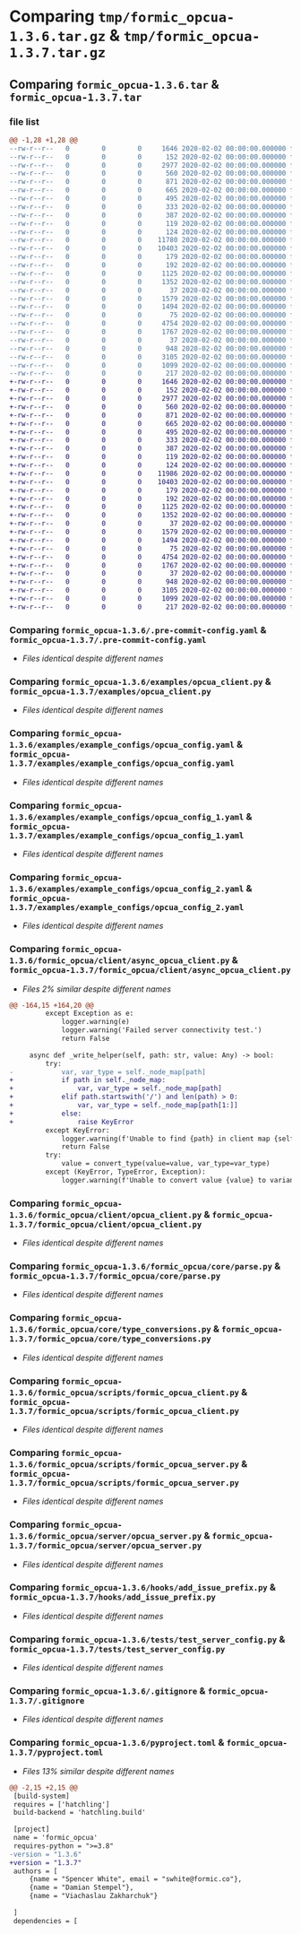 # Comparing `tmp/formic_opcua-1.3.6.tar.gz` & `tmp/formic_opcua-1.3.7.tar.gz`

## Comparing `formic_opcua-1.3.6.tar` & `formic_opcua-1.3.7.tar`

### file list

```diff
@@ -1,28 +1,28 @@
--rw-r--r--   0        0        0     1646 2020-02-02 00:00:00.000000 formic_opcua-1.3.6/.pre-commit-config.yaml
--rw-r--r--   0        0        0      152 2020-02-02 00:00:00.000000 formic_opcua-1.3.6/README.md
--rw-r--r--   0        0        0     2977 2020-02-02 00:00:00.000000 formic_opcua-1.3.6/examples/opcua_client.py
--rw-r--r--   0        0        0      560 2020-02-02 00:00:00.000000 formic_opcua-1.3.6/examples/example_configs/opcua_config.yaml
--rw-r--r--   0        0        0      871 2020-02-02 00:00:00.000000 formic_opcua-1.3.6/examples/example_configs/opcua_config_1.yaml
--rw-r--r--   0        0        0      665 2020-02-02 00:00:00.000000 formic_opcua-1.3.6/examples/example_configs/opcua_config_2.yaml
--rw-r--r--   0        0        0      495 2020-02-02 00:00:00.000000 formic_opcua-1.3.6/examples/example_configs/opcua_config_3.yaml
--rw-r--r--   0        0        0      333 2020-02-02 00:00:00.000000 formic_opcua-1.3.6/examples/example_configs/opcua_config_4.yaml
--rw-r--r--   0        0        0      387 2020-02-02 00:00:00.000000 formic_opcua-1.3.6/examples/example_configs/opcua_config_5.yaml
--rw-r--r--   0        0        0      119 2020-02-02 00:00:00.000000 formic_opcua-1.3.6/formic_opcua/__init__.py
--rw-r--r--   0        0        0      124 2020-02-02 00:00:00.000000 formic_opcua-1.3.6/formic_opcua/client/__init__.py
--rw-r--r--   0        0        0    11780 2020-02-02 00:00:00.000000 formic_opcua-1.3.6/formic_opcua/client/async_opcua_client.py
--rw-r--r--   0        0        0    10403 2020-02-02 00:00:00.000000 formic_opcua-1.3.6/formic_opcua/client/opcua_client.py
--rw-r--r--   0        0        0      179 2020-02-02 00:00:00.000000 formic_opcua-1.3.6/formic_opcua/core/__init__.py
--rw-r--r--   0        0        0      192 2020-02-02 00:00:00.000000 formic_opcua-1.3.6/formic_opcua/core/exceptions.py
--rw-r--r--   0        0        0     1125 2020-02-02 00:00:00.000000 formic_opcua-1.3.6/formic_opcua/core/parse.py
--rw-r--r--   0        0        0     1352 2020-02-02 00:00:00.000000 formic_opcua-1.3.6/formic_opcua/core/type_conversions.py
--rw-r--r--   0        0        0       37 2020-02-02 00:00:00.000000 formic_opcua-1.3.6/formic_opcua/scripts/__init__.py
--rw-r--r--   0        0        0     1579 2020-02-02 00:00:00.000000 formic_opcua-1.3.6/formic_opcua/scripts/formic_opcua_client.py
--rw-r--r--   0        0        0     1494 2020-02-02 00:00:00.000000 formic_opcua-1.3.6/formic_opcua/scripts/formic_opcua_server.py
--rw-r--r--   0        0        0       75 2020-02-02 00:00:00.000000 formic_opcua-1.3.6/formic_opcua/server/__init__.py
--rw-r--r--   0        0        0     4754 2020-02-02 00:00:00.000000 formic_opcua-1.3.6/formic_opcua/server/opcua_server.py
--rw-r--r--   0        0        0     1767 2020-02-02 00:00:00.000000 formic_opcua-1.3.6/hooks/add_issue_prefix.py
--rw-r--r--   0        0        0       37 2020-02-02 00:00:00.000000 formic_opcua-1.3.6/tests/__init__.py
--rw-r--r--   0        0        0      948 2020-02-02 00:00:00.000000 formic_opcua-1.3.6/tests/test_server_config.py
--rw-r--r--   0        0        0     3105 2020-02-02 00:00:00.000000 formic_opcua-1.3.6/.gitignore
--rw-r--r--   0        0        0     1099 2020-02-02 00:00:00.000000 formic_opcua-1.3.6/pyproject.toml
--rw-r--r--   0        0        0      217 2020-02-02 00:00:00.000000 formic_opcua-1.3.6/PKG-INFO
+-rw-r--r--   0        0        0     1646 2020-02-02 00:00:00.000000 formic_opcua-1.3.7/.pre-commit-config.yaml
+-rw-r--r--   0        0        0      152 2020-02-02 00:00:00.000000 formic_opcua-1.3.7/README.md
+-rw-r--r--   0        0        0     2977 2020-02-02 00:00:00.000000 formic_opcua-1.3.7/examples/opcua_client.py
+-rw-r--r--   0        0        0      560 2020-02-02 00:00:00.000000 formic_opcua-1.3.7/examples/example_configs/opcua_config.yaml
+-rw-r--r--   0        0        0      871 2020-02-02 00:00:00.000000 formic_opcua-1.3.7/examples/example_configs/opcua_config_1.yaml
+-rw-r--r--   0        0        0      665 2020-02-02 00:00:00.000000 formic_opcua-1.3.7/examples/example_configs/opcua_config_2.yaml
+-rw-r--r--   0        0        0      495 2020-02-02 00:00:00.000000 formic_opcua-1.3.7/examples/example_configs/opcua_config_3.yaml
+-rw-r--r--   0        0        0      333 2020-02-02 00:00:00.000000 formic_opcua-1.3.7/examples/example_configs/opcua_config_4.yaml
+-rw-r--r--   0        0        0      387 2020-02-02 00:00:00.000000 formic_opcua-1.3.7/examples/example_configs/opcua_config_5.yaml
+-rw-r--r--   0        0        0      119 2020-02-02 00:00:00.000000 formic_opcua-1.3.7/formic_opcua/__init__.py
+-rw-r--r--   0        0        0      124 2020-02-02 00:00:00.000000 formic_opcua-1.3.7/formic_opcua/client/__init__.py
+-rw-r--r--   0        0        0    11986 2020-02-02 00:00:00.000000 formic_opcua-1.3.7/formic_opcua/client/async_opcua_client.py
+-rw-r--r--   0        0        0    10403 2020-02-02 00:00:00.000000 formic_opcua-1.3.7/formic_opcua/client/opcua_client.py
+-rw-r--r--   0        0        0      179 2020-02-02 00:00:00.000000 formic_opcua-1.3.7/formic_opcua/core/__init__.py
+-rw-r--r--   0        0        0      192 2020-02-02 00:00:00.000000 formic_opcua-1.3.7/formic_opcua/core/exceptions.py
+-rw-r--r--   0        0        0     1125 2020-02-02 00:00:00.000000 formic_opcua-1.3.7/formic_opcua/core/parse.py
+-rw-r--r--   0        0        0     1352 2020-02-02 00:00:00.000000 formic_opcua-1.3.7/formic_opcua/core/type_conversions.py
+-rw-r--r--   0        0        0       37 2020-02-02 00:00:00.000000 formic_opcua-1.3.7/formic_opcua/scripts/__init__.py
+-rw-r--r--   0        0        0     1579 2020-02-02 00:00:00.000000 formic_opcua-1.3.7/formic_opcua/scripts/formic_opcua_client.py
+-rw-r--r--   0        0        0     1494 2020-02-02 00:00:00.000000 formic_opcua-1.3.7/formic_opcua/scripts/formic_opcua_server.py
+-rw-r--r--   0        0        0       75 2020-02-02 00:00:00.000000 formic_opcua-1.3.7/formic_opcua/server/__init__.py
+-rw-r--r--   0        0        0     4754 2020-02-02 00:00:00.000000 formic_opcua-1.3.7/formic_opcua/server/opcua_server.py
+-rw-r--r--   0        0        0     1767 2020-02-02 00:00:00.000000 formic_opcua-1.3.7/hooks/add_issue_prefix.py
+-rw-r--r--   0        0        0       37 2020-02-02 00:00:00.000000 formic_opcua-1.3.7/tests/__init__.py
+-rw-r--r--   0        0        0      948 2020-02-02 00:00:00.000000 formic_opcua-1.3.7/tests/test_server_config.py
+-rw-r--r--   0        0        0     3105 2020-02-02 00:00:00.000000 formic_opcua-1.3.7/.gitignore
+-rw-r--r--   0        0        0     1099 2020-02-02 00:00:00.000000 formic_opcua-1.3.7/pyproject.toml
+-rw-r--r--   0        0        0      217 2020-02-02 00:00:00.000000 formic_opcua-1.3.7/PKG-INFO
```

### Comparing `formic_opcua-1.3.6/.pre-commit-config.yaml` & `formic_opcua-1.3.7/.pre-commit-config.yaml`

 * *Files identical despite different names*

### Comparing `formic_opcua-1.3.6/examples/opcua_client.py` & `formic_opcua-1.3.7/examples/opcua_client.py`

 * *Files identical despite different names*

### Comparing `formic_opcua-1.3.6/examples/example_configs/opcua_config.yaml` & `formic_opcua-1.3.7/examples/example_configs/opcua_config.yaml`

 * *Files identical despite different names*

### Comparing `formic_opcua-1.3.6/examples/example_configs/opcua_config_1.yaml` & `formic_opcua-1.3.7/examples/example_configs/opcua_config_1.yaml`

 * *Files identical despite different names*

### Comparing `formic_opcua-1.3.6/examples/example_configs/opcua_config_2.yaml` & `formic_opcua-1.3.7/examples/example_configs/opcua_config_2.yaml`

 * *Files identical despite different names*

### Comparing `formic_opcua-1.3.6/formic_opcua/client/async_opcua_client.py` & `formic_opcua-1.3.7/formic_opcua/client/async_opcua_client.py`

 * *Files 2% similar despite different names*

```diff
@@ -164,15 +164,20 @@
         except Exception as e:
             logger.warning(e)
             logger.warning('Failed server connectivity test.')
             return False
 
     async def _write_helper(self, path: str, value: Any) -> bool:
         try:
-            var, var_type = self._node_map[path]
+            if path in self._node_map:
+                var, var_type = self._node_map[path]
+            elif path.startswith('/') and len(path) > 0:
+                var, var_type = self._node_map[path[1:]]
+            else:
+                raise KeyError
         except KeyError:
             logger.warning(f'Unable to find {path} in client map {self._node_map}')
             return False
         try:
             value = convert_type(value=value, var_type=var_type)
         except (KeyError, TypeError, Exception):
             logger.warning(f'Unable to convert value {value} to variant type {var_type}')
```

### Comparing `formic_opcua-1.3.6/formic_opcua/client/opcua_client.py` & `formic_opcua-1.3.7/formic_opcua/client/opcua_client.py`

 * *Files identical despite different names*

### Comparing `formic_opcua-1.3.6/formic_opcua/core/parse.py` & `formic_opcua-1.3.7/formic_opcua/core/parse.py`

 * *Files identical despite different names*

### Comparing `formic_opcua-1.3.6/formic_opcua/core/type_conversions.py` & `formic_opcua-1.3.7/formic_opcua/core/type_conversions.py`

 * *Files identical despite different names*

### Comparing `formic_opcua-1.3.6/formic_opcua/scripts/formic_opcua_client.py` & `formic_opcua-1.3.7/formic_opcua/scripts/formic_opcua_client.py`

 * *Files identical despite different names*

### Comparing `formic_opcua-1.3.6/formic_opcua/scripts/formic_opcua_server.py` & `formic_opcua-1.3.7/formic_opcua/scripts/formic_opcua_server.py`

 * *Files identical despite different names*

### Comparing `formic_opcua-1.3.6/formic_opcua/server/opcua_server.py` & `formic_opcua-1.3.7/formic_opcua/server/opcua_server.py`

 * *Files identical despite different names*

### Comparing `formic_opcua-1.3.6/hooks/add_issue_prefix.py` & `formic_opcua-1.3.7/hooks/add_issue_prefix.py`

 * *Files identical despite different names*

### Comparing `formic_opcua-1.3.6/tests/test_server_config.py` & `formic_opcua-1.3.7/tests/test_server_config.py`

 * *Files identical despite different names*

### Comparing `formic_opcua-1.3.6/.gitignore` & `formic_opcua-1.3.7/.gitignore`

 * *Files identical despite different names*

### Comparing `formic_opcua-1.3.6/pyproject.toml` & `formic_opcua-1.3.7/pyproject.toml`

 * *Files 13% similar despite different names*

```diff
@@ -2,15 +2,15 @@
 [build-system]
 requires = ['hatchling']
 build-backend = 'hatchling.build'
 
 [project]
 name = 'formic_opcua'
 requires-python = ">=3.8"
-version = "1.3.6"
+version = "1.3.7"
 authors = [
     {name = "Spencer White", email = "swhite@formic.co"},
     {name = "Damian Stempel"},
     {name = "Viachaslau Zakharchuk"}
 
 ]
 dependencies = [
```

